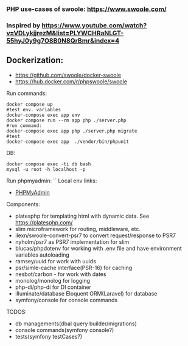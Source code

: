 ### PHP use-cases of swoole: https://www.swoole.com/
### Inspired by https://www.youtube.com/watch?v=VDLykjjrezM&list=PLYWCHRaNLGT-55hyJ0y9g7O8B0N8QrBmr&index=4

## Dockerization: 
- https://github.com/swoole/docker-swoole
- https://hub.docker.com/r/phpswoole/swoole

Run commands:
```
docker compose up
#test env. variables
docker-compose exec app env
docker compose run --rm app php ./server.php
#run command:
docker-compose exec app php ./server.php migrate
#test
docker-compose exec app  ./vendor/bin/phpunit 
```
DB:
```
docker compose exec -ti db bash
mysql -u root -h localhost -p
```
Run phpmyadmin: ``
Local env links:
 - [PHPMyAdmin](http://localhost:8080/)

Components:
 - platesphp for templating html with dynamic data. See https://platesphp.com/
 - slim microframework for routing, middleware, etc.
 - ilexn/swoole-convert-psr7 to convert request/response to PSR7
 - nyholm/psr7 as PSR7 implementation for slim
 - blucas/phpdotenv for working with .env file and have environment variables autoloading
 - ramsey/uuid for work with uuids
 - psr/simle-cache interface(PSR-16) for caching
 - nesbot/carbon - for work with dates
 - monolog/monolog for logging
 - php-di/php-di for DI container
 - illuminate/database Eloquent ORM(Laravel) for database
 - symfony/console for console commands

TODOS:
 - db managements(dbal query builder/migrations)
 - console commands(symfony console?)
 - tests(symfony testCases?)